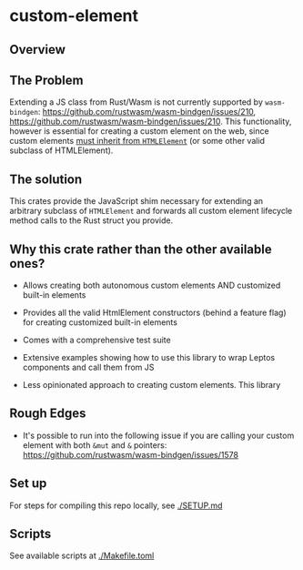 # custom-element

## Overview

## The Problem

Extending a JS class from Rust/Wasm is not currently supported by `wasm-bindgen`: https://github.com/rustwasm/wasm-bindgen/issues/210, https://github.com/rustwasm/wasm-bindgen/issues/210. This functionality, however is essential for creating a custom element on the web, since custom elements [must inherit from `HTMLElement`](https://developer.mozilla.org/en-US/docs/Web/API/Web_Components/Using_custom_elements#implementing_a_custom_element) (or some other valid subclass of HTMLElement).

## The solution

This crates provide the JavaScript shim necessary for extending an arbitrary subclass of `HTMLElement` and forwards all custom element lifecycle method calls to the Rust struct you provide.

## Why this crate rather than the other available ones?

- Allows creating both autonomous custom elements AND customized built-in elements

- Provides all the valid HtmlElement constructors (behind a feature flag) for creating customized built-in elements

- Comes with a comprehensive test suite

- Extensive examples showing how to use this library to wrap Leptos components and call them from JS

- Less opinionated approach to creating custom elements. This library

## Rough Edges

- It's possible to run into the following issue if you are calling your custom element with both `&mut` and `&` pointers: https://github.com/rustwasm/wasm-bindgen/issues/1578

## Set up

For steps for compiling this repo locally, see [./SETUP.md](./SETUP.md)

## Scripts

See available scripts at [./Makefile.toml](./Makefile.toml)
